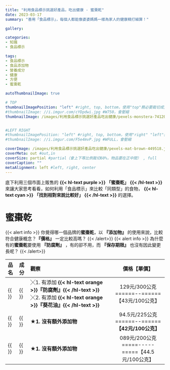 ```yaml
---
title: "利用食品標示挑選好產品，吃出健康 - 蜜棗乾"
date: 2023-03-17
summary: "善用「食品標示」，每個人都能像婆婆媽媽一樣為家人的健康精打細算！"

gallery: 

categories:
- 知識
- 食品標示

tags:
- 食品標示
- 食品添加物
- 營養成分
- 健康
- 方便
- 蜜棗乾

autoThumbnailImage: true

# TOP
thumbnailImagePosition: "left" #right, top, bottom，使用"top"務必要裁切成寬度750，這樣才會正確顯示，其他用原尺寸即可
#thumbnailImage: //i.imgur.com/cYDpdwi.jpg #W750，會壓縮
thumbnailImage: /images/利用食品標示挑選好產品吃出健康/pexels-monstera-7412095.jpg #W750，會壓縮


#LEFT RIGHT
#thumbnailImagePosition: "left" #right, top, bottom，使用"right" "left"務必要裁切成接近正方形，這樣才會正確顯示
#thumbnailImage: //i.imgur.com/F5e4mvP.jpg #WFULL，會壓縮

coverImage: /images/利用食品標示挑選好產品吃出健康/pexels-mat-brown-449518.jpg #上下會等比例裁切，左右不變，WFULL
coverMeta: out #out,in
coverSize: partial #partial（會上下等比例裁切60%，物品要在正中間） , full
coverCaption: ""
metaAlignment: left #left, right, center
---
```

底下利用三個市面上販售的
**{{< hl-text purple >}}
「蜜棗乾」
{{< /hl-text >}}**
來讓大家思考看看，如何利用「食品標示」來比較「同類型」的食物，
**{{< hl-text cyan >}}
「找到相對來說比較好」
{{< /hl-text >}}**
的選擇。

# 蜜棗乾

{{< alert info >}}
你覺得哪一個品牌的**蜜棗乾**，以 **『添加物』** 的使用來說，比較符合健康概念？**『價格』** 一定比較高嗎？
{{< /alert>}}
{{< alert info >}}
為什麼有的**蜜棗乾**要使用 **『防腐劑』** ，有的卻不用，而 **『保存期限』** 也沒有因此變更長呢？
{{< /alert>}}

| **品名** | **成分** | **觀察** | **價格【單價】** |
|:--|:--|:--|:--:|
|{{<image classes="nocaption fancybox fig-66" thumbnail-width="70%" thumbnail-height="70%" src="/images/利用食品標示挑選好產品吃出健康/22-黑棗去籽食標.jpg" title="" >}}|{{<image classes="nocaption fancybox fig-66" thumbnail-width="75%" thumbnail-height="75%" src="/images/利用食品標示挑選好產品吃出健康/22-黑棗去籽營標.jpg" title="" >}}|╳1. 有添加 **{{< hl-text orange >}}『防腐劑』{{< /hl-text >}}** ╳2. 有添加 **{{< hl-text orange >}}『葵花油』{{< /hl-text >}}**|129元/300公克======--======【43元/100公克】|
|{{<image classes="nocaption fancybox fig-66" thumbnail-width="78%" thumbnail-height="78%" src="/images/利用食品標示挑選好產品吃出健康/22-生機蜜棗乾食標.jpg" title="" >}}|{{<image classes="nocaption fancybox fig-66" thumbnail-width="70%" thumbnail-height="70%" src="/images/利用食品標示挑選好產品吃出健康/22-生機蜜棗乾營標.jpg" title="" >}}|**★1. 沒有額外添加物**|94.5元/225公克======--======**【42元/100公克】**|
|{{<image classes="nocaption fancybox fig-66" thumbnail-width="70%" thumbnail-height="70%" src="/images/利用食品標示挑選好產品吃出健康/22-蜜棗乾食標.jpg" title="" >}}|{{<image classes="nocaption fancybox fig-66" thumbnail-width="66%" thumbnail-height="66%" src="/images/利用食品標示挑選好產品吃出健康/22-蜜棗乾營標.jpg" title="" >}}|**★1. 沒有額外添加物**|089元/200公克=====-----=====【44.5元/100公克】|
